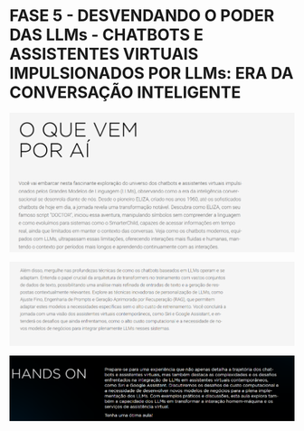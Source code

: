 # FASE 5 - DESVENDANDO O PODER DAS LLMs - CHATBOTS E ASSISTENTES VIRTUAIS IMPULSIONADOS POR LLMs: ERA DA CONVERSAÇÃO INTELIGENTE

![img](./img/fase5_llms_4_1.png)

![img](./img/fase5_llms_4_2.png)

![img](./img/fase5_llms_4_3.png)